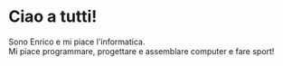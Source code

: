 # Ciao a tutti!
Sono Enrico e mi piace l'informatica. <br>
Mi piace programmare, progettare e assemblare computer e fare sport!
